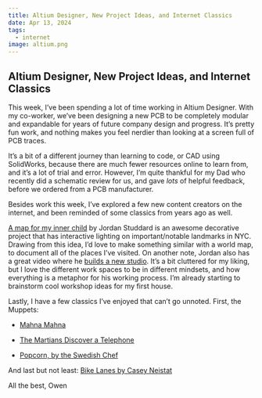 ```yaml
---
title: Altium Designer, New Project Ideas, and Internet Classics
date: Apr 13, 2024
tags:
  - internet
image: altium.png
---
```

## Altium Designer, New Project Ideas, and Internet Classics

This week, I’ve been spending a lot of time working in Altium Designer. With my co-worker, we’ve been designing a new PCB to be completely modular and expandable for years of future company design and progress. It’s pretty fun work, and nothing makes you feel nerdier than looking at a screen full of PCB traces.

It’s a bit of a different journey than learning to code, or CAD using SolidWorks, because there are much fewer resources online to learn from, and it’s a lot of trial and error. However, I’m quite thankful for my Dad who recently did a schematic review for us, and gave *lots* of helpful feedback, before we ordered from a PCB manufacturer.

Besides work this week, I’ve explored a few new content creators on the internet, and been reminded of some classics from years ago as well.

[A map for my inner child](https://www.youtube.com/watch?v=cKEkBgPU-1M) by Jordan Studdard is an awesome decorative project that has interactive lighting on important/notable landmarks in NYC. Drawing from this idea, I’d love to make something similar with a world map, to document all of the places I’ve visited. On another note, Jordan also has a great video where he [builds a new studio](https://www.youtube.com/watch?v=vwphS4GTHYQ). It’s a bit cluttered for my liking, but I love the different work spaces to be in different mindsets, and how everything is a metaphor for his working process. I’m already starting to brainstorm cool workshop ideas for my first house.

Lastly, I have a few classics I’ve enjoyed that can’t go unnoted. First, the Muppets:

* [Mahna Mahna](https://www.youtube.com/watch?v=QTXyXuqfBLA)

* [The Martians Discover a Telephone](https://www.youtube.com/watch?v=KTc3PsW5ghQ)

* [Popcorn, by the Swedish Chef](https://www.youtube.com/watch?v=B7UmUX68KtE)

And last but not least: [Bike Lanes by Casey Neistat](https://www.youtube.com/watch?v=bzE-IMaegzQ)

All the best,
Owen
